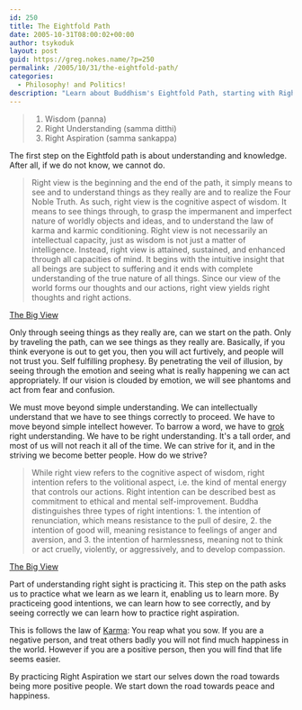 ```yaml
---
id: 250
title: The Eightfold Path
date: 2005-10-31T08:00:02+00:00
author: tsykoduk
layout: post
guid: https://greg.nokes.name/?p=250
permalink: /2005/10/31/the-eightfold-path/
categories:
  - Philosophy! and Politics!
description: "Learn about Buddhism's Eightfold Path, starting with Right Understanding and Right Aspiration - the foundational wisdom practices for seeing reality clearly and cultivating positive intentions."
---
```

> 1. Wisdom (panna)  
> 2. Right Understanding (samma ditthi)  
> 3. Right Aspiration (samma sankappa)  

The first step on the Eightfold path is about understanding and knowledge. After all, if we do not know, we cannot do.

> Right view is the beginning and the end of the path, it simply means to see and to understand things as they really are and to realize the Four Noble Truth. As such, right view is the cognitive aspect of wisdom. It means to see things through, to grasp the impermanent and imperfect nature of worldly objects and ideas, and to understand the law of karma and karmic conditioning. Right view is not necessarily an intellectual capacity, just as wisdom is not just a matter of intelligence. Instead, right view is attained, sustained, and enhanced through all capacities of mind. It begins with the intuitive insight that all beings are subject to suffering and it ends with complete understanding of the true nature of all things. Since our view of the world forms our thoughts and our actions, right view yields right thoughts and right actions.

[The Big View](http://www.thebigview.com/buddhism/index.html)

Only through seeing things as they really are, can we start on the path. Only by traveling the path, can we see things as they really are. Basically, if you think everyone is out to get you, then you will act furtively, and people will not trust you. Self fulfilling prophesy. By penetrating the veil of illusion, by seeing through the emotion and seeing what is really happening we can act appropriately. If our vision is clouded by emotion, we will see phantoms and act from fear and confusion.

We must move beyond simple understanding. We can intellectually understand that we have to see things correctly to proceed. We have to move beyond simple intellect however. To barrow a word, we have to [grok](http://en.wikipedia.org/wiki/Grok) right understanding. We have to be right understanding. It's a tall order, and most of us will not reach it all of the time. We can strive for it, and in the striving we become better people. How do we strive?

> While right view refers to the cognitive aspect of wisdom, right intention refers to the volitional aspect, i.e. the kind of mental energy that controls our actions. Right intention can be described best as commitment to ethical and mental self-improvement. Buddha distinguishes three types of right intentions: 1. the intention of renunciation, which means resistance to the pull of desire, 2. the intention of good will, meaning resistance to feelings of anger and aversion, and 3. the intention of harmlessness, meaning not to think or act cruelly, violently, or aggressively, and to develop compassion.

[The Big View](http://www.thebigview.com/buddhism/index.html)

Part of understanding right sight is practicing it. This step on the path asks us to practice what we learn as we learn it, enabling us to learn more. By practiceing good intentions, we can learn how to see correctly, and by seeing correctly we can learn how to practice right aspiration.

This is follows the law of [Karma](http://en.wikipedia.org/wiki/Karma#Buddhism): You reap what you sow. If you are a negative person, and treat others badly you will not find much happiness in the world. However if you are a positive person, then you will find that life seems easier.

By practicing Right Aspiration we start our selves down the road towards being more positive people. We start down the road towards peace and happiness.